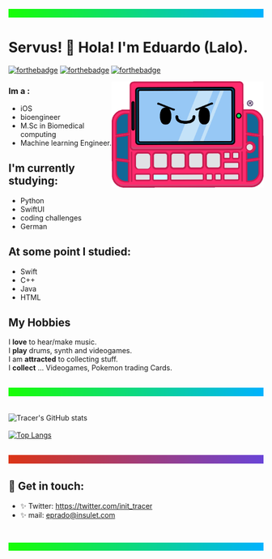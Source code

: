 
<!---
epradoOP5/epradoOP5 is a ✨ special ✨ repository because its `README.md` (this file) appears on your GitHub profile.
You can click the Preview link to take a look at your changes.
--->

![10](soft_gradient_1500x50.png)
# Servus! 👋 Hola! I'm Eduardo (Lalo).
[![forthebadge](https://forthebadge.com/images/badges/gluten-free.svg)](https://forthebadge.com)
[![forthebadge](https://forthebadge.com/images/badges/built-with-love.svg)](https://forthebadge.com)
[![forthebadge](https://forthebadge.com/images/badges/compatibility-betamax.svg)](https://forthebadge.com)

<img align="right" src="umi_gif_300dpi.gif" alt="umi-gif" style="width:300px;"/>


### Im a : 
* iOS
* bioengineer
* M.Sc in Biomedical computing 
* Machine learning Engineer.

## I'm currently studying:

* Python
* SwiftUI
* coding challenges
* German 

## At some point I studied:    

* Swift 
* C++
* Java
* HTML

##  My Hobbies
I **love** to hear/make music.    
I **play** drums, synth and videogames.    
I am **attracted** to collecting stuff.    
I **collect** ... Videogames, Pokemon trading Cards.    
<br>

![10](soft_gradient_1500x50.png)
<br><br>

![Tracer's GitHub stats](https://github-readme-stats.vercel.app/api?username=t2ac32&hide=contribs,prs&theme=nord&show_icons=true)
<br><br>
[![Top Langs](https://github-readme-stats.vercel.app/api/top-langs/?username=t2ac32&layout=compact&theme=nord)](https://github.com/t2ac32/github-readme-stats)
<br><br>

![10](darker_gradient_1500x50.png)    
## 🖤 Get in touch: 
* ✨ Twitter: https://twitter.com/init_tracer
* ✨ mail: eprado@insulet.com
<br>

![10](soft_gradient_1500x50.png)
